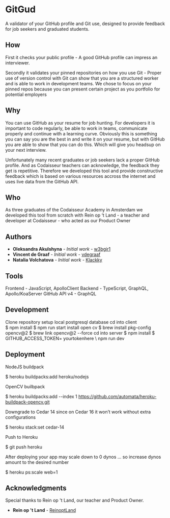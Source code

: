 # GitGud

A validator of your GitHub profile and Git use, designed to provide feedback for job seekers and graduated students.

## How

First it checks your public profile - A good GitHub profile can impress an interviewer.

Secondly it validates your pinned repositories on how you use Git - Proper use of version control with Git can show that you are a structured worker and is able to work in development teams. We chose to focus on your pinned repos because you can present certain project as you portfolio for potential employers

## Why

You can use GitHub as your resume for job hunting. For developers it is important to code regularly, be able to work in teams, communicate properly and continue with a learning curve. Obviously this is something you can say you are the best in and write it on your resume, but with GitHub you are able to show that you can do this. Which will give you headsup on your next interview.

Unfortunately many recent graduates or job seekers lack a proper GitHub profile. And as Codaisseur teachers can acknowledge, the feedback they get is repetitive. Therefore we developed this tool and provide constructive feedback which is based on various resources accross the internet and uses live data from the GitHub API.

## Who

As three graduates of the Codaisseur Academy in Amsterdam we developed this tool from scratch with Rein op ‘t Land - a teacher and developer at Codaisseur - who acted as our Product Owner

## Authors

* **Oleksandra Akulshyna** - *Initial work* - [w3bgir1](https://github.com/w3bgir1)
* **Vincent de Graaf** - *Initial work* - [vdegraaf](https://github.com/vdegraaf)
* **Natalia Volchatova** - *Initial work* - [Klackky](https://github.com/Klackky)

## Tools

Frontend - JavaScript, ApolloClient
Backend - TypeScript, GraphQL, Apollo/KoaServer
GitHub API v4 - GraphQL

## Development

Clone repository
setup local postgresql database
cd into client  
  $ npm install 
  $ npm run start
install open cv 
  $ brew install pkg-config opencv@2
  $ brew link opencv@2 --force
cd into server 
  $ npm install 
  $ GITHUB_ACCESS_TOKEN= yourtokenhere \ npm run dev

## Deployment

NodeJS buildpack

$ heroku buildpacks:add heroku/nodejs

OpenCV builbpack

$ heroku buildpacks:add --index 1 https://github.com/automata/heroku-buildpack-opencv.git

Downgrade to Cedar 14 since on Cedar 16 it won’t work without extra configurations

$ heroku stack:set cedar-14

Push to Heroku

$ git push heroku

After deploying your app may scale down to 0 dynos
... so increase dynos amount to the desired number

$ heroku ps:scale web=1

## Acknowledgments

Special thanks to Rein op 't Land, our teacher and Product Owner. 
* **Rein op 't Land** - [ReinoptLand](https://github.com/Reinoptland)
